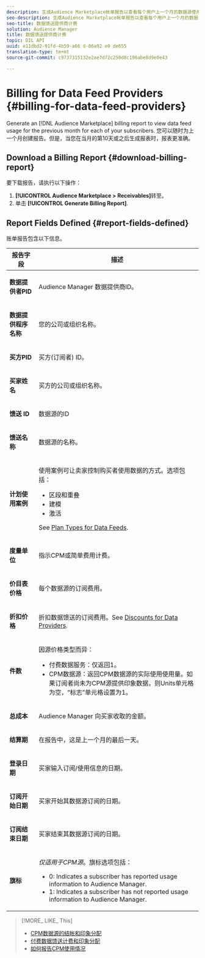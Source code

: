 ```yaml
---
description: 生成Audience Marketplace帐单报告以查看每个用户上一个月的数据源使用情况。您可以随时为上一个月创建报告。但是，当您在当月的第10天或之后生成报表时，报表更准确。
seo-description: 生成Audience Marketplace帐单报告以查看每个用户上一个月的数据源使用情况。您可以随时为上一个月创建报告。但是，当您在当月的第10天或之后生成报表时，报表更准确。
seo-title: 数据馈送提供商计费
solution: Audience Manager
title: 数据馈送提供商计费
topic: DIL API
uuid: e11dbd2-91fd-4b59-a66 d-86a92 e0 de655
translation-type: tm+mt
source-git-commit: c9737315132e2ae7d72c250d8c196abe8d9e0e43

---
```



# Billing for Data Feed Providers {#billing-for-data-feed-providers}

Generate an [!DNL Audience Marketplace] billing report to view data feed usage for the previous month for each of your subscribers. 您可以随时为上一个月创建报告。但是，当您在当月的第10天或之后生成报表时，报表更准确。

## Download a Billing Report {#download-billing-report}

要下载报告，请执行以下操作：

1. **[!UICONTROL Audience Marketplace > Receivables]**&#x200B;转至。
1. 单击 **[!UICONTROL Generate Billing Report]**.

## Report Fields Defined {#report-fields-defined}

账单报告包含以下信息。

<table id="table_B433D5059F6446068683E425B1D87520"> 
 <thead> 
  <tr> 
   <th colname="col1" class="entry"> 报告字段 </th> 
   <th colname="col2" class="entry"> 描述 </th> 
  </tr> 
 </thead>
 <tbody> 
  <tr> 
   <td colname="col1"> <p><b><span class="uicontrol"> 数据提供者PID</span></b> </p> </td> 
   <td colname="col2"> <p><span class="keyword"> Audience Manager</span> 数据提供商ID。 </p> </td> 
  </tr> 
  <tr> 
   <td colname="col1"> <p><b><span class="uicontrol"> 数据提供程序名称</span></b> </p> </td> 
   <td colname="col2"> <p>您的公司或组织名称。 </p> </td> 
  </tr> 
  <tr> 
   <td colname="col1"> <p><b><span class="uicontrol"> 买方PID</span></b> </p> </td> 
   <td colname="col2"> <p>买方(订阅者) ID。 </p> </td> 
  </tr> 
  <tr> 
   <td colname="col1"> <p><b><span class="uicontrol"> 买家姓名</span></b> </p> </td> 
   <td colname="col2"> <p>买方的公司或组织名称。 </p> </td> 
  </tr> 
  <tr> 
   <td colname="col1"> <p><b><span class="uicontrol"> 馈送 ID</span></b> </p> </td> 
   <td colname="col2"> <p>数据源的ID </p> </td> 
  </tr> 
  <tr> 
   <td colname="col1"> <p><b><span class="uicontrol"> 馈送名称</span></b> </p> </td> 
   <td colname="col2"> <p>数据源的名称。 </p> </td> 
  </tr> 
  <tr> 
   <td colname="col1"> <p><b><span class="uicontrol"> 计划使用案例</span></b> </p> </td> 
   <td colname="col2"> <p>使用案例可让卖家控制购买者使用数据的方式。选项包括： </p> 
    <ul id="ul_8230A93B5DCE4C10B025D3C761F72CEF"> 
     <li id="li_3400C6475F6D43D7AF54D9A0ED9C09E0">区段和重叠 </li> 
     <li id="li_65DFEF1EA6C341ACB5B72FF629F10AFC">建模 </li> 
     <li id="li_B84935B93ADE4D299732CE7E099DF7B3">激活 </li> 
    </ul> <p>See <a href="../../../features/audience-marketplace/marketplace-data-providers/marketplace-create-manage-feeds.md#plan-types"> Plan Types for Data Feeds</a>. </p> </td> 
  </tr> 
  <tr> 
   <td colname="col1"> <p><b><span class="uicontrol"> 度量单位</span></b> </p> </td> 
   <td colname="col2"> <p>指示CPM或简单费用计费。 </p> </td> 
  </tr> 
  <tr> 
   <td colname="col1"> <p><b><span class="uicontrol"> 价目表价格</span></b> </p> </td> 
   <td colname="col2"> <p>每个数据源的订阅费用。 </p> </td> 
  </tr> 
  <tr> 
   <td colname="col1"> <p><b><span class="uicontrol"> 折扣价格</span></b> </p> </td> 
   <td colname="col2"> <p>折扣数据馈送的订阅费用。See <a href="../../../features/audience-marketplace/marketplace-data-providers/marketplace-create-manage-feeds.md#discounts"> Discounts for Data Providers</a>. </p> </td> 
  </tr> 
  <tr> 
   <td colname="col1"> <p><b><span class="uicontrol"> 件数</span></b> </p> </td> 
   <td colname="col2"> <p>因源价格类型而异： </p> 
    <ul id="ul_01550B436EEE4FBC8C9945E08E3CE2C6"> 
     <li id="li_C589F6A751AB407E853AC6F726A47F14">付费数据服务：仅返回1。 </li> 
     <li id="li_F93F8AEB2D8C45BFA0305E7808AFF848">CPM数据源：返回CPM数据源的实际使用使用量。如果订阅者尚未为CPM源提供印象数据，则Units单元格为空，“标志”单元格设置为1。 </li> 
    </ul> </td> 
  </tr> 
  <tr> 
   <td colname="col1"> <p><b><span class="uicontrol"> 总成本</span></b> </p> </td> 
   <td colname="col2"> <p><span class="keyword"> Audience Manager</span> 向买家收取的金额。 </p> </td> 
  </tr> 
  <tr> 
   <td colname="col1"> <p><b><span class="uicontrol"> 结算期</span></b> </p> </td> 
   <td colname="col2"> <p> 在报告中，这是上一个月的最后一天。 </p> </td> 
  </tr> 
  <tr> 
   <td colname="col1"> <p><b><span class="uicontrol"> 登录日期</span></b> </p> </td> 
   <td colname="col2"> <p>买家输入订阅/使用信息的日期。 </p> </td> 
  </tr> 
  <tr> 
   <td colname="col1"> <p><b><span class="uicontrol"> 订阅开始日期</span></b> </p> </td> 
   <td colname="col2"> <p>买家开始其数据源订阅的日期。 </p> </td> 
  </tr> 
  <tr> 
   <td colname="col1"> <p><b><span class="uicontrol"> 订阅结束日期</span></b> </p> </td> 
   <td colname="col2"> <p>买家结束其数据源订阅的日期。 </p> </td> 
  </tr> 
  <tr> 
   <td colname="col1"> <p><b><span class="uicontrol"> 旗标</span></b> </p> </td> 
   <td colname="col2"> <p> <i>仅适用于CPM源</i>。旗标选项包括： </p> 
    <ul id="ul_509BC73B754A43299F8D719AB0805ABD"> 
     <li id="li_AB35E33B68EC49A187495DF6B9D86563">0: Indicates a subscriber has reported usage information to <span class="keyword"> Audience Manager</span>. </li> 
     <li id="li_2E4871B127A84EC586A9F3659F52D67E">1: Indicates a subscriber has not reported usage information to <span class="keyword"> Audience Manager</span>. </li> 
    </ul> </td> 
  </tr> 
 </tbody> 
</table>

>[!MORE_ LIKE_ This]
>
>* [CPM数据源的结帐和印象分配](../../../features/audience-marketplace/marketplace-data-buyers/marketplace-buyer-billing.md#cost-attribution)
>* [付费数据馈送计费和印象分配](../../../features/audience-marketplace/marketplace-data-buyers/marketplace-buyer-billing.md)
>* [如何报告CPM使用情况](../../../features/audience-marketplace/marketplace-data-buyers/marketplace-buyer-billing.md#report-cpm-usage)

